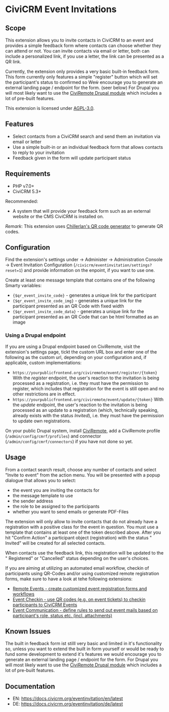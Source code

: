 # CiviCRM Event Invitations

## Scope

This extension allows you to invite contacts in CiviCRM to an event and provides
a simple feedback form where contacts can choose whether they can attend or not.
You can invite contacts via email or letter, both can include a personalized
link, if you use a letter, the link can be presented as a QR link.

Currently, the extension only provides a very basic built-in feedback form. This
form currently only features a simple "register" button which will set the
participant's status to confirmed so Weẃ encourage you to generate an external
landing page / endpoint for the form. (seer below) For Drupal you will most
likely want to use
the [CiviRemote Drupal module](https://github.com/systopia/civiremote) which
includes a lot of pre-built features.

This extension is licensed
under [AGPL-3.0](https://www.gnu.org/licenses/agpl-3.0).

## Features

* Select contacts from a CiviCRM search and send them an invitation via email or
  letter
* Use a simple built-in or an individual feedback form that allows contacts to
  reply to your invitation
* Feedback given in the form will update participant status

## Requirements

* PHP v7.0+
* CiviCRM 5.3+

Recommended:

* A system that will provide your feedback form such as an external website or
  the CMS CiviCRM is installed on.

*Remark*: This extension
uses [Chillerlan's QR code generator](https://github.com/chillerlan/php-qrcode)
to generate QR codes.

## Configuration

Find the extension's settings under → Administer → Administration Console →
Event Invitation Configuration (`/civicrm/eventinvitation/settings?reset=1`) and
provide information on the enpoint, if you want to use one.

Create at least one message template that contains one of the following Smarty
variables:

* `{$qr_event_invite_code}` - generates a unique link for the participant
* `{$qr_event_invite_code_img}` - generates a unique link for the participant
  presented as an QR Code with fixed width
* `{$qr_event_invite_code_data}` - generates a unique link for the participant
  presented as an QR Code that can be html formatted as an image

### Using a Drupal endpoint

If you are using a Drupal endpoint based on CiviRemote, visit the extension's
settings page, tickt the custom URL box and enter one of the following as the
custom url, depending on your configuration and, if applicable, custom
implementations:
* `https://yourpublicfrontend.org/civiremote/event/register/{token}`
    With the *register* endpoint, the user's reaction to the invitation is being
    processed as a registration, i.e. they must have the permission to register,
    which includes that registration for the event is still open and no other
    restrictions are in effect.
* `https://yourpublicfrontend.org/civiremote/event/update/{token}`
    With the *update* endpoint, the user's reaction to the invitation is being
    processed as an update to a registration (which, technically speaking,
    already exists with the status *Invited*), i.e. they must have the
    permission to update own registrations.

On your public Drupal system, install
[CiviRemote](https://github.com/systopia/civiremote), add a CiviRemote profile
(`/admin/config/cmrf/profiles`) and connector (`/admin/config/cmrf/connectors`)
if you have not done so yet.

## Usage

From a contact search result, choose any number of contacts and select "Invite
to event" from the action menu. You will be presented with a popup dialogue that
allows you to select:

* the event you are inviting the contacts for
* the message template to use
* the sender address
* the role to be assigned to the participants
* whether you want to send emails or generate PDF-Files

The extension will only allow to invite contacts that do not already have a
registration with a positive class for the event in question. You must use a
template that contains at least one of the token described above. After you
hit "Confirm Action" a participant object (registration) with the status "
Invited" will be created for all selected contacts.

When contacts use the feedback link, this registration will be updated to the "
Registered" or "Cancelled" status depending on the user's choices.

If you are aiming at utilizing an automated email workflow, checkin of
participants using QR-Codes and/or using customized remote registration forms,
make sure to have a look at tehe following extensions:

* [Remote Events - create customized event registration forms and workflows](https://github.com/systopia/de.systopia.remoteevent)
* [Event Checkin - use QR codes (e.g. on event tickets) to checkin participants to CiviCRM Events ](https://github.com/systopia/eventcheckin)
* [Event Communication - define rules to send  out event mails based on participant's role, status etc. (incl. attachments)](https://github.com/systopia/eventmessages)

## Known Issues

The built in feedback form ist stilll very basic and limited in it's
functionality so, unless you want to extend the built in form yourself or would
be ready to fund some development to extend it's features we would encourage you
to generate an external landing page / endpoint for the form. For Drupal you
will most likely want to use
the [CiviRemote Drupal module](https://github.com/systopia/civiremote) which
includes a lot of pre-built features.

## Documentation
- EN: https://docs.civicrm.org/eventinvitation/en/latest
- DE: https://docs.civicrm.org/eventinvitation/de/latest